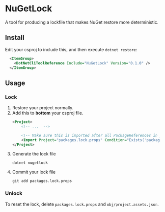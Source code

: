 NuGetLock
=========

A tool for producing a lockfile that makes NuGet restore more deterministic.

## Install

Edit your csproj to include this, and then execute `dotnet restore`:

```xml
  <ItemGroup>
    <DotNetCliToolReference Include="NuGetLock" Version="0.1.0" />
  </ItemGroup>
```

## Usage

### Lock

1. Restore your project normally.
2. Add this to **bottom** your csproj file.
    ```xml
    <Project>
        <!-- ...  -->

        <!-- Make sure this is imported after all PackageReferences in your project  -->
        <Import Project="packages.lock.props" Condition="Exists('packages.lock.props')" />
    </Project>
    ```
3. Generate the lock file
    ```
    dotnet nugetlock
    ```
4. Commit your lock file
    ```
    git add packages.lock.props
    ```


### Unlock

To reset the lock, delete `packages.lock.props` and `obj/project.assets.json`.

